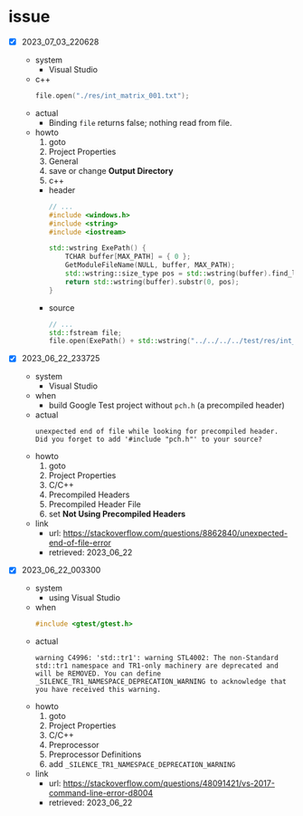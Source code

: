 # issue

- [x] 2023_07_03_220628
  - system
    - Visual Studio
  - c++
    ```cpp
    file.open("./res/int_matrix_001.txt");
    ```
  - actual
    - Binding ``file`` returns false; nothing read from file.
  - howto
    1. goto
      1. Project Properties
      2. General
    2. save or change **Output Directory**
    3. c++
      - header
        ```cpp
        // ...
        #include <windows.h>
        #include <string>
        #include <iostream>

        std::wstring ExePath() {
            TCHAR buffer[MAX_PATH] = { 0 };
            GetModuleFileName(NULL, buffer, MAX_PATH);
            std::wstring::size_type pos = std::wstring(buffer).find_last_of(L"\\/");
            return std::wstring(buffer).substr(0, pos);
        }
        ```
      - source
        ```cpp
        // ...
        std::fstream file;
        file.open(ExePath() + std::wstring("../../../../test/res/int_matrix_001.txt");
        ```

- [x] 2023_06_22_233725
  - system
    - Visual Studio
  - when
    - build Google Test project without ``pch.h`` (a precompiled header)
  - actual
    ```
    unexpected end of file while looking for precompiled header. Did you forget to add '#include "pch.h"' to your source?
    ```
  - howto
    1. goto
      1. Project Properties
      2. C/C++
      3. Precompiled Headers
      4. Precompiled Header File
    2. set **Not Using Precompiled Headers**
  - link
    - url: https://stackoverflow.com/questions/8862840/unexpected-end-of-file-error
    - retrieved: 2023_06_22

- [x] 2023_06_22_003300
  - system
    - using Visual Studio
  - when
    ```cpp
    #include <gtest/gtest.h>
    ```
  - actual
    ```
    warning C4996: 'std::tr1': warning STL4002: The non-Standard std::tr1 namespace and TR1-only machinery are deprecated and will be REMOVED. You can define _SILENCE_TR1_NAMESPACE_DEPRECATION_WARNING to acknowledge that you have received this warning.
    ```
  - howto
    1. goto
      1. Project Properties
      2. C/C++
      3. Preprocessor
      4. Preprocessor Definitions
    2. add ``_SILENCE_TR1_NAMESPACE_DEPRECATION_WARNING``
  - link
    - url: https://stackoverflow.com/questions/48091421/vs-2017-command-line-error-d8004
    - retrieved: 2023_06_22
